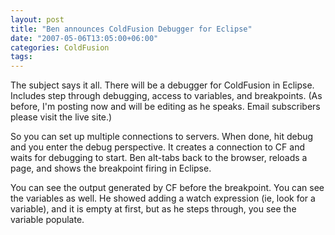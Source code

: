 ```yaml
---
layout: post
title: "Ben announces ColdFusion Debugger for Eclipse"
date: "2007-05-06T13:05:00+06:00"
categories: ColdFusion 
tags: 
---
```


The subject says it all. There will be a debugger for ColdFusion in Eclipse. Includes step through debugging, access to variables, and breakpoints. (As before, I'm posting now and will be editing as he speaks. Email subscribers please visit the live site.)

So you can set up multiple connections to servers. When done, hit debug and you enter the debug perspective. It creates a connection to CF and waits for debugging to start. Ben alt-tabs back to the browser, reloads a page, and shows the breakpoint firing in Eclipse. 

You can see the output generated by CF before the breakpoint. You can see the variables as well. He showed adding a watch expression (ie, look for a variable), and it is empty at first, but as he steps through, you see the variable populate.